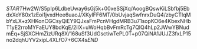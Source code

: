 $START$Hw2W/S5pIp6LdbeUway6sGj5k+00xeSSjXq/AoogBQswKiLSbfbj5EbdxXoY80x1zEoi1jvxdHee6uacJ/XKyIFF6MT/0bUvjaqSwfnrxDuQ4/zbyCTIqMbYxLX+zXHKonCGCsyQiEY9QJxaFmPcnVHgdMRB3u71sopKO6e4KbexNHbT1yE2rroMYFaEUY8bdKqE/2ilX+uWoHqbBvFmRcTg7QlQ4hLp2JWwYBNudmEq+SjSXCHmZizURq8X/168uSf3UdGsctiwTePL0T+p07QiNA1JUJZ3fxLP15no2dqhUYV2xipL4XLfO7+6CX4s$END$